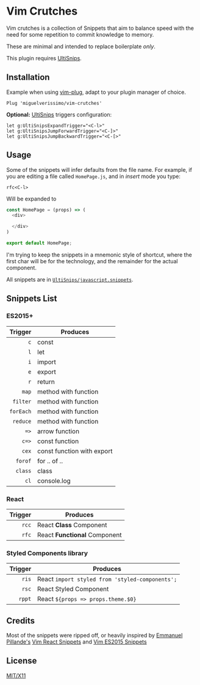 # Vim Crutches

Vim crutches is a collection of Snippets that aim to balance speed with the need
for some repetition to commit knowledge to memory.

These are minimal and intended to replace boilerplate _only_.

This plugin requires [UltiSnips](https://github.com/SirVer/ultisnips).

## Installation

Example when using [vim-plug](https://github.com/junegunn/vim-plug), adapt to
your plugin manager of choice.

```vim
Plug 'miguelverissimo/vim-crutches'
```

**Optional:** [UltiSnips](https://github.com/SirVer/ultisnips) triggers
configuration:

```vim
let g:UltiSnipsExpandTrigger="<C-l>"
let g:UltiSnipsJumpForwardTrigger="<C-]>"
let g:UltiSnipsJumpBackwardTrigger="<C-[>"
```

## Usage

Some of the snippets will infer defaults from the file name. For example, if you are editing a file called `HomePage.js`, and in _insert_ mode you type:

```vim
rfc<C-l>
```

Will be expanded to
```javascript
const HomePage = (props) => (
  <div>

  </div>
)

export default HomePage;
```

I'm trying to keep the snippets in a mnemonic style of shortcut, where the first
char will be for the technology, and the remainder for the actual component.

All snippets are in [`UltiSnips/javascript.snippets`](UltiSnips/javascript.snippets).

## Snippets List

### ES2015+
| Trigger | Produces |
| ------: | -------- |
| `c` | const |
| `l` | let |
| `i` | import |
| `e` | export |
| `r` | return |
| `map` | method with function |
| `filter` | method with function |
| `forEach` | method with function |
| `reduce` | method with function |
| `=>` | arrow function |
| `c=>` | const function |
| `cex` | const function with export |
| `forof` | for .. of .. |
| `class` | class |
| `cl` | console.log |


### React

| Trigger | Produces |
| ------: | -------- |
| `rcc`   | React **Class** Component |
| `rfc`   | React **Functional** Component |

### Styled Components library

| Trigger | Produces |
| ------: | -------- |
| `ris`   | React `import styled from 'styled-components';` |
| `rsc`   | React Styled Component |
| `rppt`  | React `${props => props.theme.$0}` |

## Credits

Most of the snippets were ripped off, or heavily inspired by [Emmanuel
Pillande's](https://github.com/epilande) [Vim React Snippets](https://github.com/epilande/vim-react-snippets) and [Vim ES2015 Snippets](https://github.com/epilande/vim-es2015-snippets)

## License
[MIT/X11](https://en.wikipedia.org/wiki/MIT_License)
